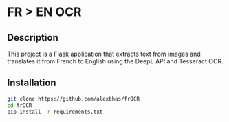 # FR > EN OCR

## Description
This project is a Flask application that extracts text from images and translates it from French to English using the DeepL API and Tesseract OCR.

## Installation

```bash
git clone https://github.com/alexbhas/frOCR
cd frOCR
pip install -r requirements.txt
